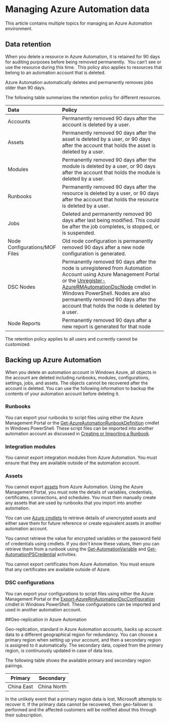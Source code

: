 <properties 
   pageTitle="Managing Azure Automation data | Windows Azure"
   description="This article contains multiple topics for managing an Azure Automation environment.  Currently includes Data Retention and Backing up Azure Automation Disaster Recovery in Azure Automation."
   services="automation"
   documentationCenter=""
   authors="bwren"
   manager="stevenka"
   editor="tysonn" />
<tags
	ms.service="automation"
	ms.date="11/02/2015"
	wacn.date=""/>

# Managing Azure Automation data

This article contains multiple topics for managing an Azure Automation environment.

## Data retention

When you delete a resource in Azure Automation, it is retained for 90 days for auditing purposes before being removed permanently.  You can’t see or use the resource during this time.  This policy also applies to resources that belong to an automation account that is deleted.

Azure Automation automatically deletes and permanently removes jobs older than 90 days.

The following table summarizes the retention policy for different resources.

|Data|Policy|
|:---|:---|
|Accounts|Permanently removed 90 days after the account is deleted by a user.|
|Assets|Permanently removed 90 days after the asset is deleted by a user, or 90 days after the account that holds the asset is deleted by a user.|
|Modules|Permanently removed 90 days after the module is deleted by a user, or 90 days after the account that holds the module is deleted by a user.|
|Runbooks|Permanently removed 90 days after the resource is deleted by a user, or 90 days after the account that holds the resource is deleted by a user.|
|Jobs|Deleted and permanently removed 90 days after last being modified. This could be after the job completes, is stopped, or is suspended.|
|Node Configurations/MOF Files| Old node configuration is permanently removed 90 days after a new node configuration is generated.|
|DSC Nodes| Permanently removed 90 days after the node is unregistered from Automation Account using Azure Management Portal or the [Unregister-AzureRMAutomationDscNode](https://msdn.microsoft.com/zh-cn/library/mt603500.aspx) cmdlet in Windows PowerShell. Nodes are also permanently removed 90 days after the account that holds the node is deleted by a user. |
|Node Reports| Permanently removed 90 days after a new report is generated for that node|

The retention policy applies to all users and currently cannot be customized.

## Backing up Azure Automation

When you delete an automation account in Windows Azure, all objects in the account are deleted including runbooks, modules, configurations, settings, jobs, and assets. The objects cannot be recovered after the account is deleted.  You can use the following information to backup the contents of your automation account before deleting it. 

### Runbooks

You can export your runbooks to script files using either the Azure Management Portal or the [Get-AzureAutomationRunbookDefinition](https://msdn.microsoft.com/zh-cn/library/dn690269.aspx) cmdlet in Windows PowerShell.  These script files can be imported into another automation account as discussed in [Creating or Importing a Runbook](https://msdn.microsoft.com/zh-cn/library/dn643637.aspx).


### Integration modules

You cannot export integration modules from Azure Automation.  You must ensure that they are available outside of the automation account.

### Assets

You cannot export [assets](https://msdn.microsoft.com/zh-cn/library/dn939988.aspx) from Azure Automation.  Using the Azure Management Portal, you must note the details of variables, credentials, certificates, connections, and schedules.  You must then manually create any assets that are used by runbooks that you import into another automation.

You can use [Azure cmdlets](https://msdn.microsoft.com/zh-cn/library/dn690262.aspx) to retrieve details of unencrypted assets and either save them for future reference or create equivalent assets in another automation account.

You cannot retrieve the value for encrypted variables or the password field of credentials using cmdlets.  If you don't know these values, then you can retrieve them from a runbook using the [Get-AutomationVariable](https://msdn.microsoft.com/zh-cn/library/dn940012.aspx) and [Get-AutomationPSCredential](https://msdn.microsoft.com/zh-cn/library/dn940015.aspx) activities.

You cannot export certificates from Azure Automation.  You must ensure that any certificates are available outside of Azure.

### DSC configurations

You can export your configurations to script files using either the Azure Management Portal or the 
[Export-AzureRmAutomationDscConfiguration](https://msdn.microsoft.com/zh-cn/library/mt603485.aspx) cmdlet in Windows PowerShell. These configurations can be imported and used in another automation account.


##Geo-replication in Azure Automation

Geo-replication, standard in Azure Automation accounts, backs up account data to a different geographical region for redundancy. You can choose a primary region when setting up your account, and then a secondary region is assigned to it automatically. The secondary data, copied from the primary region, is continuously updated in case of data loss.  

The following table shows the available primary and secondary region pairings.

|Primary            |Secondary
| ---------------   |----------------
|China East   |China North
<!-- deleted by customization
|China East 2          |China North
|West Europe        |China North
|South China East    |China East
|Japan East         |China East
-->

In the unlikely event that a primary region data is lost, Microsoft attempts to recover it. If the primary data cannot be recovered, then geo-failover is performed and the affected customers will be notified about this through their subscription.


